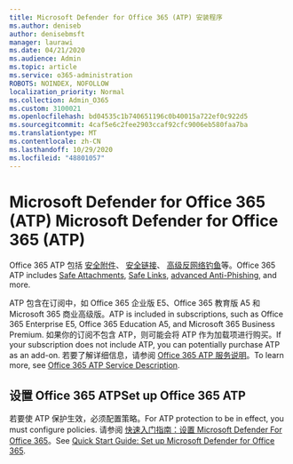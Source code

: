 ```yaml
---
title: Microsoft Defender for Office 365 (ATP) 安装程序
ms.author: deniseb
author: denisebmsft
manager: laurawi
ms.date: 04/21/2020
ms.audience: Admin
ms.topic: article
ms.service: o365-administration
ROBOTS: NOINDEX, NOFOLLOW
localization_priority: Normal
ms.collection: Admin_O365
ms.custom: 3100021
ms.openlocfilehash: bd04535c1b740651196c0b40015a722ef0c922d5
ms.sourcegitcommit: 4caf5e6c2fee2903ccaf92cfc9006eb580faa7ba
ms.translationtype: MT
ms.contentlocale: zh-CN
ms.lasthandoff: 10/29/2020
ms.locfileid: "48801057"
---
```

# <a name="microsoft-defender-for-office-365-atp"></a><span data-ttu-id="17d79-102">Microsoft Defender for Office 365 (ATP) </span><span class="sxs-lookup"><span data-stu-id="17d79-102">Microsoft Defender for Office 365 (ATP)</span></span>

<span data-ttu-id="17d79-103">Office 365 ATP 包括 [安全附件](https://docs.microsoft.com/microsoft-365/security/office-365-security/atp-safe-attachments)、 [安全链接](https://docs.microsoft.com/microsoft-365/security/office-365-security/atp-safe-links)、 [高级反网络钓鱼](https://docs.microsoft.com/microsoft-365/security/office-365-security/atp-anti-phishing)等。</span><span class="sxs-lookup"><span data-stu-id="17d79-103">Office 365 ATP includes [Safe Attachments](https://docs.microsoft.com/microsoft-365/security/office-365-security/atp-safe-attachments), [Safe Links](https://docs.microsoft.com/microsoft-365/security/office-365-security/atp-safe-links), [advanced Anti-Phishing](https://docs.microsoft.com/microsoft-365/security/office-365-security/atp-anti-phishing), and more.</span></span> 

<span data-ttu-id="17d79-104">ATP 包含在订阅中，如 Office 365 企业版 E5、Office 365 教育版 A5 和 Microsoft 365 商业高级版。</span><span class="sxs-lookup"><span data-stu-id="17d79-104">ATP is included in subscriptions, such as Office 365 Enterprise E5, Office 365 Education A5, and Microsoft 365 Business Premium.</span></span> <span data-ttu-id="17d79-105">如果你的订阅不包含 ATP，则可能会将 ATP 作为加载项进行购买。</span><span class="sxs-lookup"><span data-stu-id="17d79-105">If your subscription does not include ATP, you can potentially purchase ATP as an add-on.</span></span> <span data-ttu-id="17d79-106">若要了解详细信息，请参阅 [Office 365 ATP 服务说明](https://docs.microsoft.com/office365/servicedescriptions/office-365-advanced-threat-protection-service-description)。</span><span class="sxs-lookup"><span data-stu-id="17d79-106">To learn more, see [Office 365 ATP Service Description](https://docs.microsoft.com/office365/servicedescriptions/office-365-advanced-threat-protection-service-description).</span></span>

## <a name="set-up-office-365-atp"></a><span data-ttu-id="17d79-107">设置 Office 365 ATP</span><span class="sxs-lookup"><span data-stu-id="17d79-107">Set up Office 365 ATP</span></span>

<span data-ttu-id="17d79-108">若要使 ATP 保护生效，必须配置策略。</span><span class="sxs-lookup"><span data-stu-id="17d79-108">For ATP protection to be in effect, you must configure policies.</span></span> <span data-ttu-id="17d79-109">请参阅 [快速入门指南：设置 Microsoft Defender For Office 365](https://docs.microsoft.com/office365/securitycompliance/checklist-atp-setup)。</span><span class="sxs-lookup"><span data-stu-id="17d79-109">See [Quick Start Guide: Set up Microsoft Defender for Office 365](https://docs.microsoft.com/office365/securitycompliance/checklist-atp-setup).</span></span>

